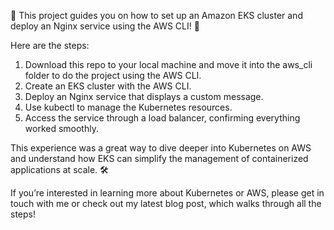 🚀 This project guides you on how to set up an Amazon EKS cluster and deploy an Nginx service using the AWS CLI! 🎉

Here are the steps: 

 1. Download this repo to your local machine and move it into the aws_cli folder to do the project using the AWS CLI. 
 2. Create an EKS cluster with the AWS CLI.
 3. Deploy an Nginx service that displays a custom message.
 4. Use kubectl to manage the Kubernetes resources.
 5. Access the service through a load balancer, confirming everything worked smoothly.

This experience was a great way to dive deeper into Kubernetes on AWS and understand how EKS can simplify the management of containerized applications at scale. 🛠️

If you’re interested in learning more about Kubernetes or AWS, please get in touch with me or check out my latest blog post, which walks through all the steps! 

